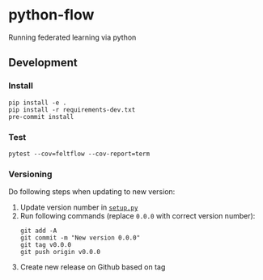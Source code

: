 # python-flow
Running federated learning via python


## Development
### Install
```
pip install -e .
pip install -r requirements-dev.txt
pre-commit install
```

### Test
```
pytest --cov=feltflow --cov-report=term
```

### Versioning
Do following steps when updating to new version:

1. Update version number in [`setup.py`](./setup.py)
2. Run following commands (replace `0.0.0` with correct version number):
   ```
   git add -A
   git commit -m "New version 0.0.0"
   git tag v0.0.0
   git push origin v0.0.0
   ```
3. Create new release on Github based on tag